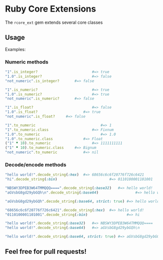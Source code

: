 # Ruby Core Extensions

The `rcore_ext` gem extends several core classes

## Usage

Examples:

### Numeric methods

```ruby
"1".is_integer?							#=> true
"1.0".is_integer?						#=> false
"not_numeric".is_integer?		#=> false
```

```ruby
"1".is_numeric?							#=> true
"1.0".is_numeric?						#=> true
"not_numeric".is_numeric?		#=> false
```

```ruby
"1".is_float?							#=> false
"1.0".is_float?						#=> true
"not_numeric".is_float?		#=> false
```

```ruby
"1".to_numeric								#=> 1
"1".to_numeric.class					#=> Fixnum
"1.0".to_numeric							#=> 1.0
"1.0".to_numeric.class				#=> Float
("1" * 10).to_numeric					#=> 1111111111
("1" * 10).to_numeric.class		#=> Bignum
"not_numeric".to_numeric			#=> nil	
```

### Decode/encode methods

```ruby
"hello world!".decode_string(:hex) 	#=> 68656c6c6f20776f726c6421
"hi".decode_string(:bin)						#=> 0110100001101001

"NBSWY3DPEB3W64TMMQQQ====".decode_string(:base32) 	#=> hello world!
"aGVsbG8gd29ybGQh\n".decode_string(:base64) 				#=> hello world!  

"aGVsbG8gd29ybGQh".decode_string(:base64, strict: true)	#=> hello world!
```

```ruby
"68656c6c6f20776f726c6421".decode_string(:hex) 	#=> hello world!
"0110100001101001".decode_string(:bin)					#=> hi

"hello world!".decode_string(:base32) 	#=> NBSWY3DPEB3W64TMMQQQ====
"hello world!".decode_string(:base64) 	#=> aGVsbG8gd29ybGQh\n  

"hello world!".decode_string(:base64, strict: true)	#=> aGVsbG8gd29ybGQh	
```


## Feel free for pull requests!